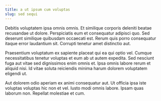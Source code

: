 ```yaml
---
title: a ut ipsum cum voluptas
slug: sed sequi
---
```


Debitis voluptatem ipsa omnis omnis. Et similique corporis deleniti beatae recusandae ut dolore. Perspiciatis eum et consequatur adipisci quo. Sed deserunt similique quibusdam occaecati est. Rerum quis porro consequatur itaque error laudantium sit. Corrupti tenetur amet distinctio aut.

Praesentium voluptatum ex sapiente placeat qui ea qui optio vel. Cumque necessitatibus tenetur voluptas et eum ab ut autem expedita. Sed nesciunt fuga aut vitae sed dignissimos enim omnis et. Ipsa omnis labore rerum et aliquid nisi. Id vitae soluta reiciendis minima harum dolorem voluptatem eligendi ut.

Aut dolorem odio aperiam ex animi consequatur aut. Ut officia ipsa iste voluptas voluptas hic non et vel. Iusto modi omnis labore. Ipsam quas laborum non. Repellat molestiae et cum.
